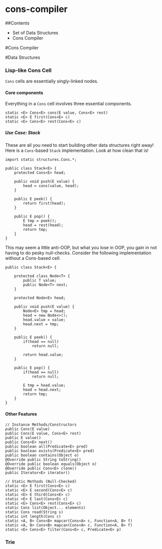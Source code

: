 cons-compiler
=============
##Contents

*   Set of Data Structures
*   Cons Compiler

#Cons Compiler

#Data Structures

###  Lisp-like Cons Cell
`Cons` cells are essentially singly-linked nodes.

#### Core components
Everything in a `Cons` cell involves three essential components.

	static <E> Cons<E> cons(E value, Cons<E> rest)
	static <E> E first(Cons<E> c)
	static <E> Cons<E> rest(Cons<E> c)

##### Use Case: Stack
These are all you need to start building other data structures right away! <BR/>
Here is a `Cons`-based `Stack` implementation. Look at how clean that is! 

	import static structures.Cons.*;
	
	public class Stack<E> {
		protected Cons<E> head;
		
		public void push(E value) {
			head = cons(value, head);
		}
		
		public E peek() {
			return first(head);
		}
		
		public E pop() {
			E tmp = peek();
			head = rest(head);
			return tmp;
		}
	}

This may seem a little anti-OOP, but what you lose in OOP, you gain in not having to do pesky null-checks.
Consider the following implementation without a Cons-based cell:


	public class Stack<E> {
	
		protected class Node<T> {
			public T value;
			public Node<T> next;
		}
		
		protected Node<E> head;
		
		public void push(E value) {
			Node<E> tmp = head;
			head = new Node<>();
			head.value = value;
			head.next = tmp;
		}
		
		public E peek() {
			if(head == null)
				return null;
			
			return head.value;
		}
		
		public E pop() {
			if(head == null)
				return null;
				
			E tmp = head.value;
			head = head.next;
			return tmp;
		}
	}


#### Other Features


	// Instance Methods/Constructors
	public Cons(E value)
	public Cons(E value, Cons<E> rest)
	public E value()
	public Cons<E> next()
	public boolean all(Predicate<E> pred)
	public boolean exists(Predicate<E> pred)
	public boolean contains(Object o)
	@Override public String toString()
	@Override public boolean equals(Object o)
	@Override public Cons<E> clone()
	public Iterator<E> iterator()
	
	// Static Methods (Null-Checked)
	static <E> E first(Cons<E> c)
	static <E> E second(Cons<E> c)
	static <E> E third(Cons<E> c)
	static <E> E last(Cons<E> c)
	static <E> Cons<E> rest(Cons<E> c)
	static Cons list(Object... elements)
	static Cons read(String s)
	static int length(Cons c)
	static <A, B> Cons<B> mapcar(Cons<A> c, Function<A, B> f)
	static <A, B> Cons<B> mapcan(Cons<A> c, Function<A, B> f)
	static <E> Cons<E> filter(Cons<E> c, Predicate<E> p)


###  Trie

	